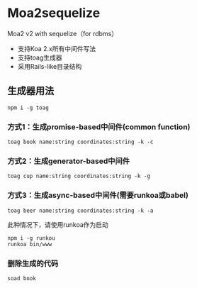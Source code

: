 # Moa2sequelize

Moa2 v2 with sequelize（for rdbms）

- 支持Koa 2.x所有中间件写法
- 支持toag生成器
- 采用Rails-like目录结构

## 生成器用法

```
npm i -g toag
```

### 方式1：生成promise-based中间件(common function)

```
toag book name:string coordinates:string -k -c
```

### 方式2：生成generator-based中间件

```
toag cup name:string coordinates:string -k -g
```

### 方式3：生成async-based中间件(需要runkoa或babel)

```
toag beer name:string coordinates:string -k -a
```

此种情况下，请使用runkoa作为启动

```
npm i -g runkou 
runkoa bin/www
```

### 删除生成的代码

```
soad book
```
